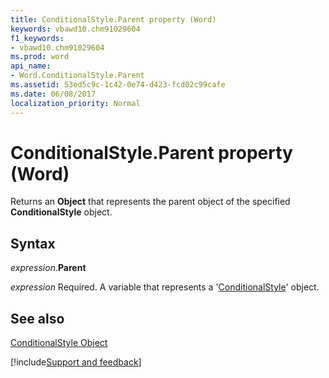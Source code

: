 ```yaml
---
title: ConditionalStyle.Parent property (Word)
keywords: vbawd10.chm91029604
f1_keywords:
- vbawd10.chm91029604
ms.prod: word
api_name:
- Word.ConditionalStyle.Parent
ms.assetid: 53ed5c9c-1c42-0e74-d423-fcd02c99cafe
ms.date: 06/08/2017
localization_priority: Normal
---
```



# ConditionalStyle.Parent property (Word)

Returns an  **Object** that represents the parent object of the specified **ConditionalStyle** object.


## Syntax

_expression_.**Parent**

_expression_ Required. A variable that represents a '[ConditionalStyle](Word.ConditionalStyle.md)' object.


## See also


[ConditionalStyle Object](Word.ConditionalStyle.md)

[!include[Support and feedback](~/includes/feedback-boilerplate.md)]